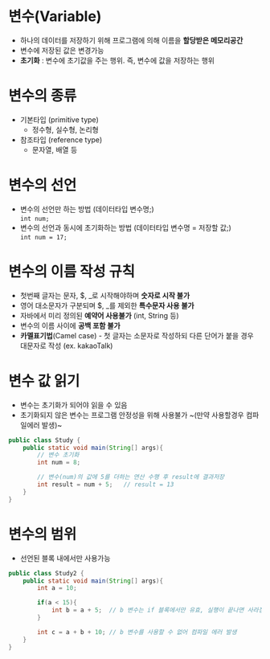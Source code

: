 변수(Variable)
====   

- 하나의 데이터를 저장하기 위해 프로그램에 의해 이름을 **할당받은 메모리공간**   
- 변수에 저장된 값은 변경가능   
- **초기화** : 변수에 초기값을 주는 행위. 즉, 변수에 값을 저장하는 행위   

변수의 종류
====   
- 기본타입 (primitive type)
    + 정수형, 실수형, 논리형
- 참조타입 (reference type)
    + 문자열, 배열 등

변수의 선언
====
- 변수의 선언만 하는 방법 (데이터타입 변수명;)   
     ```int num;```
- 변수의 선언과 동시에 초기화하는 방법 (데이터타입 변수명 = 저장할 값;)   
     ```int num = 17;```

변수의 이름 작성 규칙
====
- 첫번째 글자는 문자, $, _로 시작해야하며 **숫자로 시작 불가**
- 영어 대소문자가 구분되며 $, _를 제외한 **특수문자 사용 불가**
- 자바에서 미리 정의된 **예약어 사용불가** (int, String 등)
- 변수의 이름 사이에 **공백 포함 불가**
- **카멜표기법**(Camel case) - 첫 글자는 소문자로 작성하되 다른 단어가 붙을 경우 대문자로 작성 (ex. kakaoTalk)

변수 값 읽기
====
- 변수는 초기화가 되어야 읽을 수 있음
- 초기화되지 않은 변수는 프로그램 안정성을 위해 사용불가 ~(만약 사용할경우 컴파일에러 발생)~

```java
public class Study {
    public static void main(String[] args){
        // 변수 초기화
        int num = 8;

        // 변수(num)의 값에 5를 더하는 연산 수행 후 result에 결과저장
        int result = num + 5;   // result = 13
    }
}
```

변수의 범위
====
- 선언된 블록 내에서만 사용가능
```java
public class Study2 {
    public static void main(String[] args){
        int a = 10;

        if(a < 15){
            int b = a + 5;  // b 변수는 if 블록에서만 유효, 실행이 끝나면 사라짐
        }

        int c = a + b + 10; // b 변수를 사용할 수 없어 컴파일 에러 발생 
    }
}
```